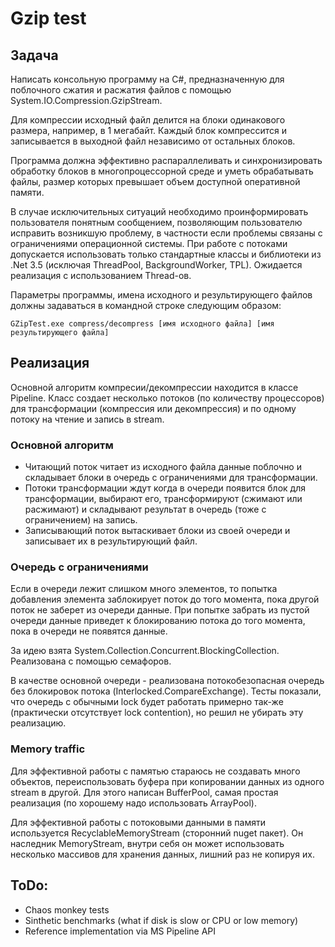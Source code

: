 # Gzip test

## Задача
Написать консольную программу на C#, предназначенную для поблочного сжатия и
расжатия файлов с помощью System.IO.Compression.GzipStream.

Для компрессии исходный файл делится на блоки одинакового размера, например, в 1
мегабайт. Каждый блок компрессится и записывается в выходной файл независимо от
остальных блоков.

Программа должна эффективно распараллеливать и синхронизировать обработку блоков
в многопроцессорной среде и уметь обрабатывать файлы, размер которых превышает
объем доступной оперативной памяти.

В случае исключительных ситуаций необходимо проинформировать пользователя
понятным сообщением, позволяющим пользователю исправить возникшую проблему, в
частности если проблемы связаны с ограничениями операционной системы.
При работе с потоками допускается использовать только стандартные классы и
библиотеки из .Net 3.5 (исключая ThreadPool, BackgroundWorker, TPL). Ожидается
реализация с использованием Thread-ов.

Параметры программы, имена исходного и результирующего файлов должны задаваться
в командной строке следующим образом:

```
GZipTest.exe compress/decompress [имя исходного файла] [имя результирующего файла]
```

## Реализация

Основной алгоритм компресии/декомпрессии находится в классе Pipeline.
Класс создает несколько потоков (по количеству процессоров) для трансформации
(компрессия или декомпрессия) и по одному потоку на чтение и запись в stream.

### Основной алгоритм
* Читающий поток читает из исходного файла данные поблочно и складывает блоки в
очередь с ограничениями для трансформации.
* Потоки трансформации ждут когда в очереди появится блок для трансформации, 
выбирают его, трансформируют (сжимают или расжимают) и складывают результат в 
очередь (тоже с ограничением) на запись.
* Записывающий поток вытаскивает блоки из своей очереди и записывает их в 
результирующий файл.

### Очередь с ограничениями
Если в очереди лежит слишком много элементов, то попытка добавления элемента
заблокирует поток до того момента, пока другой поток не заберет из очереди данные. 
При попытке забрать из пустой очереди данные приведет к блокированию потока до 
того момента, пока в очереди не появятся данные.

За идею взята System.Collection.Concurrent.BlockingCollection.
Реализована с помощью семафоров.

В качестве основной очереди - реализована потокобезопасная очередь без блокировок 
потока (Interlocked.CompareExchange). Тесты показали, что очередь с обычными lock 
будет работать примерно так-же (практически отсутствует lock contention), но решил 
не убирать эту реализацию.

### Memory traffic
Для эффективной работы с памятью стараюсь не создавать много объектов, переиспользовать
буфера при копировании данных из одного stream в другой. Для этого написан BufferPool,
самая простая реализация (по хорошему надо использовать ArrayPool).

Для эффективной работы с потоковыми данными в памяти используется RecyclableMemoryStream
(сторонний nuget пакет). Он наследник MemoryStream, внутри себя он может использовать
несколько массивов для хранения данных, лишний раз не копируя их. 

## ToDo:
  * Chaos monkey tests
  * Sinthetic benchmarks (what if disk is slow or CPU or low memory)
  * Reference implementation via MS Pipeline API